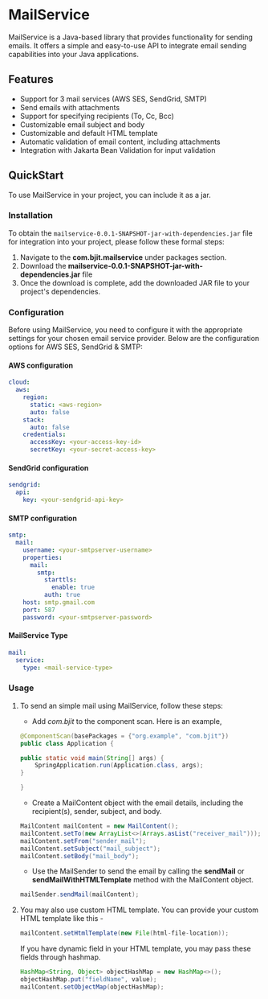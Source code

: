# MailService

MailService is a Java-based library that provides functionality for sending emails. It offers a simple and easy-to-use API to integrate email sending capabilities into your Java applications.

## Features

- Support for 3 mail services (AWS SES, SendGrid, SMTP)
- Send emails with attachments
- Support for specifying recipients (To, Cc, Bcc)
- Customizable email subject and body
- Customizable and default HTML template
- Automatic validation of email content, including attachments
- Integration with Jakarta Bean Validation for input validation

## QuickStart

To use MailService in your project, you can include it as a jar.

### Installation
To obtain the `mailservice-0.0.1-SNAPSHOT-jar-with-dependencies.jar` file for integration into your project, please follow these formal steps:

1. Navigate to the **com.bjit.mailservice** under packages section.
2. Download the **mailservice-0.0.1-SNAPSHOT-jar-with-dependencies.jar** file 
3. Once the download is complete, add the downloaded JAR file to your project's dependencies.

[//]: # (Add the following dependency to your `pom.xml`:)

[//]: # ()
[//]: # (```xml)

[//]: # (<dependency>)

[//]: # (    <groupId>com.example</groupId>)

[//]: # (    <artifactId>mailservice</artifactId>)

[//]: # (    <version>1.0.0</version>)

[//]: # (</dependency>)

[//]: # (```)

### Configuration
Before using MailService, you need to configure it with the appropriate settings for your chosen email service provider. Below are the configuration options for AWS SES, SendGrid & SMTP:

#### AWS configuration

```yml
cloud:
  aws:
    region:
      static: <aws-region>
      auto: false
    stack:
      auto: false
    credentials:
      accessKey: <your-access-key-id>
      secretKey: <your-secret-access-key>
```

#### SendGrid configuration

```yml
sendgrid:
  api:
    key: <your-sendgrid-api-key>
```

#### SMTP configuration

```yml
smtp:
  mail:
    username: <your-smtpserver-username>
    properties:
      mail:
        smtp:
          starttls:
            enable: true
          auth: true
    host: smtp.gmail.com
    port: 587
    password: <your-smtpserver-password>
```

#### MailService Type

```yml
mail:
  service:
    type: <mail-service-type>
```

### Usage
1. To send an simple mail using MailService, follow these steps:
   - Add _com.bjit_ to the component scan. Here is an example,
    ```java
    @ComponentScan(basePackages = {"org.example", "com.bjit"})
    public class Application {

    public static void main(String[] args) {
        SpringApplication.run(Application.class, args);
    }

    }
    ```

   - Create a MailContent object with the email details, including the recipient(s), sender, subject, and body.

    ```java
    MailContent mailContent = new MailContent();
    mailContent.setTo(new ArrayList<>(Arrays.asList("receiver_mail")));
    mailContent.setFrom("sender_mail");
    mailContent.setSubject("mail_subject");
    mailContent.setBody("mail_body");
    ```
   - Use the MailSender to send the email by calling the **sendMail** or **sendMailWithHTMLTemplate** method with the MailContent object.

    ```java
    mailSender.sendMail(mailContent);
    ```
2. You may also use custom HTML template. You can provide your custom HTML template like this -
    ```java
    mailContent.setHtmlTemplate(new File(html-file-location));
    ```
    If you have dynamic field in your HTML template, you may pass these fields through hashmap.
    ```java
    HashMap<String, Object> objectHashMap = new HashMap<>();
    objectHashMap.put("fieldName", value);
    mailContent.setObjectMap(objectHashMap);
    ```


